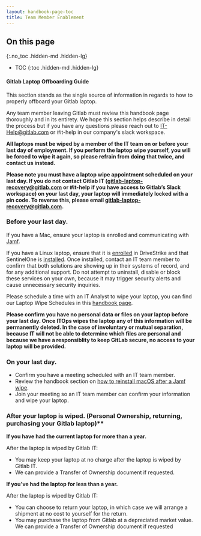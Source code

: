 ```yaml
---
layout: handbook-page-toc
title: Team Member Enablement
---
```

## On this page
{:.no_toc .hidden-md .hidden-lg}
- TOC
{:toc .hidden-md .hidden-lg}

#### Gitlab Laptop Offboarding Guide


This section stands as the single source of information in regards to how to properly offboard your Gitlab laptop. 

Any team member leaving Gitlab must review this handbook page thoroughly and in its entirety. We hope this section helps describe in detail the process but if you have any questions please reach out to IT-Help@gitlab.com or #it-help in our company's slack workspace. 

**All laptops must be wiped by a member of the IT team on or before your last day of employment. If you perform the laptop wipe yourself, you will be forced to wipe it again, so please refrain from doing that twice, and contact us instead.**

**Please note you must have a laptop wipe appointment scheduled on your last day. If you do not contact Gitlab IT (gitlab-laptop-recovery@gitlab.com or #it-help if you have access to Gitlab’s Slack workspace) on your last day, your laptop will immediately locked with a pin code. To reverse this, please email gitlab-laptop-recovery@gitlab.com.**


### Before your last day.


If you have a Mac, ensure your laptop is enrolled and communicating with [Jamf](https://about.gitlab.com/handbook/business-technology/team-member-enablement/onboarding-access-requests/endpoint-management/jamf/#enrolling-in-jamf). 

If you have a Linux laptop, ensure that it is [enrolled](https://about.gitlab.com/handbook/it/guides/drivestrike/) in DriveStrike and that SentinelOne is [installed](https://about.gitlab.com/handbook/business-technology/team-member-enablement/onboarding-access-requests/endpoint-management/edr/#how-do-i-install-the-sentinelone-agent-on-linux). Once installed, contact an IT team member to confirm that both solutions are showing up in their systems of record, and for any additional support. Do not attempt to uninstall, disable or block these services on your own, because it may trigger security alerts and cause unnecessary security inquiries. 

Please schedule a time with an IT Analyst to wipe your laptop, you can find our Laptop Wipe Schedules in this [handbook page](https://about.gitlab.com/handbook/business-technology/team-member-enablement/#laptop-wipe-schedules-for-it-analysts).
 
**Please confirm you have no personal data or files on your laptop before your last day. Once ITOps wipes the laptop any of this information will be permanently deleted. In the case of involuntary or mutual separation, because IT will not be able to determine which files are personal and because we have a responsiblity to keep GitLab secure, no access to your laptop will be provided.** 
 
### On your last day.

- Confirm you have a meeting scheduled with an IT team member. 
- Review the handbook section on [how to reinstall macOS after a Jamf wipe](https://about.gitlab.com/handbook/business-technology/team-member-enablement/self-help-troubleshooting/#reinstalling-mac-os-after-a-jamf-wipe).
- Join your meeting so an IT team member can confirm your information and wipe your laptop. 

 
### After your laptop is wiped. (Personal Ownership, returning, purchasing your Gitlab laptop)**

**If you have had the current laptop for more than a year.**

After the laptop is wiped by Gitlab IT:
- You may keep your laptop at no charge after the laptop is wiped by Gitlab IT. 
- We can provide a Transfer of Ownership document if requested.
 
**If you’ve had the laptop for less than a year.**

After the laptop is wiped by Gitlab IT:
- You can choose to return your laptop, in which case we will arrange a shipment at no cost to yourself for the return.
- You may purchase the laptop from Gitlab at a depreciated market value. We can provide a Transfer of Ownership document if requested
